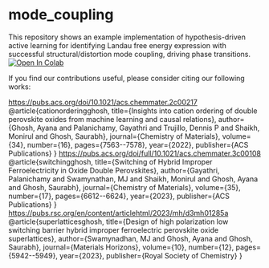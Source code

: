 # mode_coupling

This repository shows an example implementation of hypothesis-driven active learning for identifying Landau free energy expression with successful structural/distortion mode coupling, driving phase transitions. 
[![Open In Colab](https://colab.research.google.com/assets/colab-badge.svg)](https://github.com/aghosh92/mode_coupling/blob/main/hypotheses_energy_trilinear_clear_layered.ipynb)

If you find our contributions useful, please consider citing our following works:

https://pubs.acs.org/doi/10.1021/acs.chemmater.2c00217
@article{cationorderingghosh,
  title={Insights into cation ordering of double perovskite oxides from machine learning and causal relations},
  author={Ghosh, Ayana and Palanichamy, Gayathri and Trujillo, Dennis P and Shaikh, Monirul and Ghosh, Saurabh},
  journal={Chemistry of Materials},
  volume={34},
  number={16},
  pages={7563--7578},
  year={2022},
  publisher={ACS Publications}
}
https://pubs.acs.org/doi/full/10.1021/acs.chemmater.3c00108
@article{switchingghosh,
  title={Switching of Hybrid Improper Ferroelectricity in Oxide Double Perovskites},
  author={Gayathri, Palanichamy and Swamynathan, MJ and Shaikh, Monirul and Ghosh, Ayana and Ghosh, Saurabh},
  journal={Chemistry of Materials},
  volume={35},
  number={17},
  pages={6612--6624},
  year={2023},
  publisher={ACS Publications}
}
https://pubs.rsc.org/en/content/articlehtml/2023/mh/d3mh01285a
@article{superlatticesghosh,
  title={Design of high polarization low switching barrier hybrid improper ferroelectric perovskite oxide superlattices},
  author={Swamynadhan, MJ and Ghosh, Ayana and Ghosh, Saurabh},
  journal={Materials Horizons},
  volume={10},
  number={12},
  pages={5942--5949},
  year={2023},
  publisher={Royal Society of Chemistry}
}
